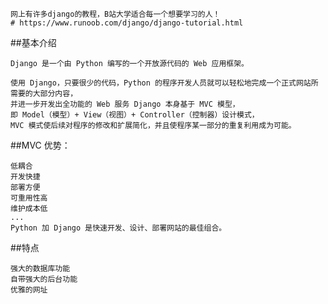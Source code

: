 
```shell
网上有许多django的教程，B站大学适合每一个想要学习的人！
# https://www.runoob.com/django/django-tutorial.html
```
##基本介绍
```shell
Django 是一个由 Python 编写的一个开放源代码的 Web 应用框架。

使用 Django，只要很少的代码，Python 的程序开发人员就可以轻松地完成一个正式网站所需要的大部分内容，
并进一步开发出全功能的 Web 服务 Django 本身基于 MVC 模型，
即 Model（模型）+ View（视图）+ Controller（控制器）设计模式，
MVC 模式使后续对程序的修改和扩展简化，并且使程序某一部分的重复利用成为可能。

```
##MVC 优势：
```shell
低耦合
开发快捷
部署方便
可重用性高
维护成本低
...
Python 加 Django 是快速开发、设计、部署网站的最佳组合。

```
##特点
```shell
强大的数据库功能
自带强大的后台功能
优雅的网址

```
